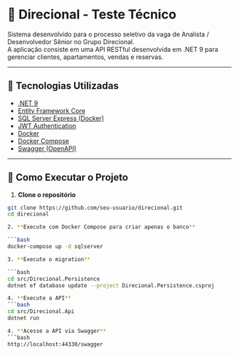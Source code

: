 ﻿# 🏢 Direcional - Teste Técnico

Sistema desenvolvido para o processo seletivo da vaga de Analista / Desenvolvedor Sênior no Grupo Direcional.  
A aplicação consiste em uma API RESTful desenvolvida em .NET 9 para gerenciar clientes, apartamentos, vendas e reservas.

---

## 📌 Tecnologias Utilizadas

- [.NET 9](https://dotnet.microsoft.com/en-us/)
- [Entity Framework Core](https://learn.microsoft.com/en-us/ef/)
- [SQL Server Express (Docker)](https://hub.docker.com/_/microsoft-mssql-server)
- [JWT Authentication](https://jwt.io/)
- [Docker](https://www.docker.com/)
- [Docker Compose](https://docs.docker.com/compose/)
- [Swagger (OpenAPI)](https://swagger.io/)

---

## 🚀 Como Executar o Projeto

1. **Clone o repositório**

```bash
git clone https://github.com/seu-usuario/direcional.git
cd direcional

2. **Execute com Docker Compose para criar apenas o banco**

```bash
docker-compose up -d sqlserver

3. **Execute o migration**

```bash
cd src/Direcional.Persistence
dotnet ef database update --project Direcional.Persistence.csproj

4. **Execute a API**
```bash
cd src/Direcional.Api
dotnet run

4. **Acesse a API via Swagger**
```bash
http://localhost:44330/swagger